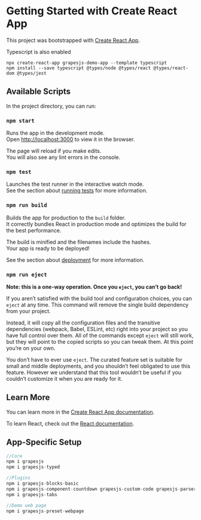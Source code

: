 # Getting Started with Create React App

This project was bootstrapped with [Create React App](https://github.com/facebook/create-react-app).

Typescript is also enabled

```
npx create-react-app grapesjs-demo-app --template typescript
npm install --save typescript @types/node @types/react @types/react-dom @types/jest
```

## Available Scripts

In the project directory, you can run:

### `npm start`

Runs the app in the development mode.\
Open [http://localhost:3000](http://localhost:3000) to view it in the browser.

The page will reload if you make edits.\
You will also see any lint errors in the console.

### `npm test`

Launches the test runner in the interactive watch mode.\
See the section about [running tests](https://facebook.github.io/create-react-app/docs/running-tests) for more information.

### `npm run build`

Builds the app for production to the `build` folder.\
It correctly bundles React in production mode and optimizes the build for the best performance.

The build is minified and the filenames include the hashes.\
Your app is ready to be deployed!

See the section about [deployment](https://facebook.github.io/create-react-app/docs/deployment) for more information.

### `npm run eject`

**Note: this is a one-way operation. Once you `eject`, you can’t go back!**

If you aren’t satisfied with the build tool and configuration choices, you can `eject` at any time. This command will remove the single build dependency from your project.

Instead, it will copy all the configuration files and the transitive dependencies (webpack, Babel, ESLint, etc) right into your project so you have full control over them. All of the commands except `eject` will still work, but they will point to the copied scripts so you can tweak them. At this point you’re on your own.

You don’t have to ever use `eject`. The curated feature set is suitable for small and middle deployments, and you shouldn’t feel obligated to use this feature. However we understand that this tool wouldn’t be useful if you couldn’t customize it when you are ready for it.

## Learn More

You can learn more in the [Create React App documentation](https://facebook.github.io/create-react-app/docs/getting-started).

To learn React, check out the [React documentation](https://reactjs.org/).


## App-Specific Setup

```c
//Core
npm i grapesjs
npm i grapesjs-typed 

//Plugins
npm i grapesjs-blocks-basic 
npm i grapesjs-component-countdown grapesjs-custom-code grapesjs-parser-postcss grapesjs-plugin-export grapesjs-plugin-forms grapesjs-preset-webpage grapesjs-style-bg grapesjs-tabs grapesjs-tooltip grapesjs-touch grapesjs-tui-image-editor
npm i grapesjs-tabs

//Demo web page
npm i grapesjs-preset-webpage
```